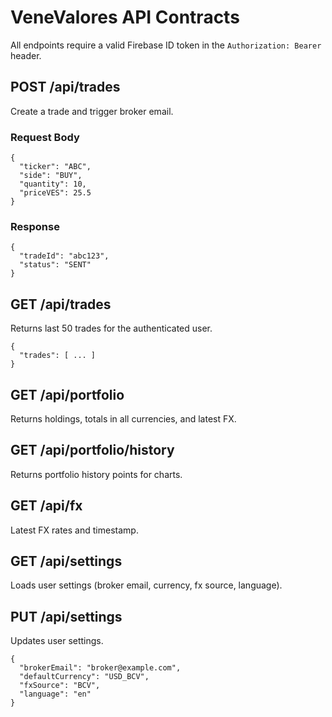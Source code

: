# VeneValores API Contracts

All endpoints require a valid Firebase ID token in the `Authorization: Bearer` header.

## POST /api/trades
Create a trade and trigger broker email.

### Request Body
```
{
  "ticker": "ABC",
  "side": "BUY",
  "quantity": 10,
  "priceVES": 25.5
}
```

### Response
```
{
  "tradeId": "abc123",
  "status": "SENT"
}
```

## GET /api/trades
Returns last 50 trades for the authenticated user.

```
{
  "trades": [ ... ]
}
```

## GET /api/portfolio
Returns holdings, totals in all currencies, and latest FX.

## GET /api/portfolio/history
Returns portfolio history points for charts.

## GET /api/fx
Latest FX rates and timestamp.

## GET /api/settings
Loads user settings (broker email, currency, fx source, language).

## PUT /api/settings
Updates user settings.
```
{
  "brokerEmail": "broker@example.com",
  "defaultCurrency": "USD_BCV",
  "fxSource": "BCV",
  "language": "en"
}
```
